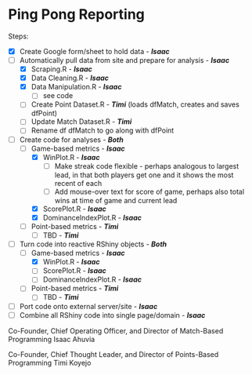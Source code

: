 # Ping Pong Reporting

Steps:
- [x] Create Google form/sheet to hold data - __*Isaac*__
- [ ] Automatically pull data from site and prepare for analysis - __*Isaac*__
  - [x] Scraping.R - __*Isaac*__
  - [x] Data Cleaning.R - __*Isaac*__
  - [x] Data Manipulation.R - __*Isaac*__
    - [ ] see code
  - [ ] Create Point Dataset.R - __*Timi*__ (loads dfMatch, creates and saves dfPoint)
  - [ ] Update Match Dataset.R - __*Timi*__
  - [ ] Rename df dfMatch to go along with dfPoint
- [ ] Create code for analyses - __*Both*__
  - [ ] Game-based metrics - __*Isaac*__
    - [x] WinPlot.R - __*Isaac*__
      - [ ] Make streak code flexible - perhaps analogous to largest lead, in that both players get one and it shows the most recent of each
      - [ ] Add mouse-over text for score of game, perhaps also total wins at time of game and current lead
    - [x] ScorePlot.R - __*Isaac*__
    - [x] DominanceIndexPlot.R - __*Isaac*__
  - [ ] Point-based metrics - __*Timi*__
    - [ ] TBD - __*Timi*__
- [ ] Turn code into reactive RShiny objects - __*Both*__
  - [ ] Game-based metrics - __*Isaac*__
    - [x] WinPlot.R - __*Isaac*__
    - [ ] ScorePlot.R - __*Isaac*__
    - [ ] DominanceIndexPlot.R - __*Isaac*__
  - [ ] Point-based metrics - __*Timi*__
    - [ ] TBD - __*Timi*__
- [ ] Port code onto external server/site - __*Isaac*__
- [ ] Combine all RShiny code into single page/domain - __*Isaac*__

Co-Founder, Chief Operating Officer, and Director of Match-Based Programming Isaac Ahuvia

Co-Founder, Chief Thought Leader, and Director of Points-Based Programming Timi Koyejo
